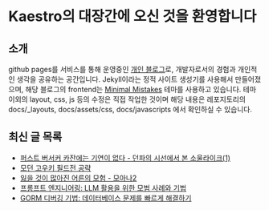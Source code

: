 # Kaestro의 대장간에 오신 것을 환영합니다

## 소개

github pages를 서비스를 통해 운영중인 [개인 블로그](https://kaestro.github.io)로, 개발자로서의 경험과 개인적인 생각을 공유하는 공간입니다. Jekyll이라는 정적 사이트 생성기를 사용해서 만들어졌으며, 해당 블로그의 frontend는 [Minimal Mistakes](https://mmistakes.github.io/minimal-mistakes/) 테마를 사용하고 있습니다. 테마 이외의 layout, css, js 등의 수정은 직접 작업한 것이며 해당 내용은 레포지토리의 docs/_layouts, docs/assets/css, docs/javascripts 에서 확인하실 수 있습니다.

## 최신 글 목록
<!-- BLOG-POST-LIST:START -->
- [퍼스트 버서커 카잔에는 기연이 없다 - 던파의 시선에서 본 소울라이크&lpar;1&rpar;](https://kaestro.github.io/%EA%B2%8C%EC%9E%84%EC%9D%B4%EC%95%BC%EA%B8%B0/2025/04/16/%ED%8D%BC%EC%8A%A4%ED%8A%B8-%EB%B2%84%EC%84%9C%EC%BB%A4-%EC%B9%B4%EC%9E%94-%EB%A6%AC%EB%B7%B0.html)
- [모던 고우키 필드전 공략](https://kaestro.github.io/%EA%B2%8C%EC%9E%84%EC%9D%B4%EC%95%BC%EA%B8%B0/2024/12/02/%EB%AA%A8%EB%8D%98-%EA%B3%A0%EC%9A%B0%ED%82%A4-%EA%B3%B5%EB%9E%B5-%ED%95%84%EB%93%9C%EC%A0%84.html)
- [잃을 것이 많아진 어른의 모험 - 모아나2](https://kaestro.github.io/%EC%98%81%EC%83%81%EA%B3%BC%EC%9D%B4%EC%95%BC%EA%B8%B0/2024/12/01/%EB%AA%A8%EC%95%84%EB%82%98-2.html)
- [프롬프트 엔지니어링: LLM 활용을 위한 모범 사례와 기법](https://kaestro.github.io/%EA%B0%9C%EB%B0%9C%EC%9D%B4%EC%95%BC%EA%B8%B0/2024/11/27/prompt-engineering.html)
- [GORM 디버깅 기법: 데이터베이스 문제를 빠르게 해결하기](https://kaestro.github.io/%EA%B0%9C%EB%B0%9C%EC%9D%B4%EC%95%BC%EA%B8%B0/2024/11/27/go%EC%97%90%EC%84%9C-%EB%94%94%EB%B2%84%EA%B9%85.html)
<!-- BLOG-POST-LIST:END -->